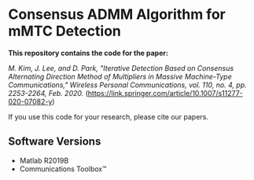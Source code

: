 # Consensus ADMM Algorithm for mMTC Detection
 
**This repository contains the code for the paper:**

*M. Kim, J. Lee, and D. Park, "Iterative Detection Based on Consensus Alternating Direction Method of Multipliers in Massive Machine-Type Communications," Wireless Personal Communications, vol. 110, no. 4, pp. 2253-2264, Feb. 2020.* (https://link.springer.com/article/10.1007/s11277-020-07082-y)

If you use this code for your research, please cite our papers.

## Software Versions
* Matlab R2019B
* Communications Toolbox™

